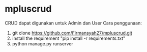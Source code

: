 # mpluscrud
 CRUD dapat digunakan untuk Admin dan User
Cara penggunaan:
  1. git clone https://github.com/Firmansyah27/mpluscrud.git
  2. install the requirement "pip install -r requirements.txt"
  3. python manage.py runserver
  
  
